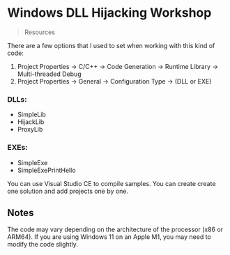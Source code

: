 # Windows DLL Hijacking Workshop
> Resources

There are a few options that I used to set when working with this kind of code:
1. Project Properties -> C/C++ -> Code Generation -> Runtime Library -> Multi-threaded Debug
2.  Project Properties -> General -> Configuration Type -> (DLL or EXE)

### DLLs:
 - SimpleLib
 - HijackLib
 - ProxyLib

### EXEs:
 - SimpleExe
 - SimpleExePrintHello
 
You can use Visual Studio CE to compile samples. You can create create one solution and add projects one by one.

## Notes
The code may vary depending on the architecture of the processor (x86 or ARM64). If you are using Windows 11 on an Apple M1, you may need to modify the code slightly.
